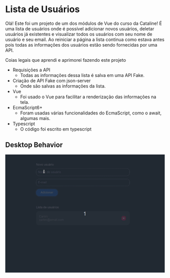 # Lista de Usuários

Olá! Este foi um projeto de um dos módulos de Vue do curso da Cataline!
É uma lista de usuários onde é possível adicionar novos usuários, deletar usuários já existentes e visualizar todos os usuários com seu nome de usuário e seu email. Ao reiniciar a página a lista continua como estava antes pois todas as informações dos usuários estão sendo fornecidas por uma API.

Coias legais que aprendi e aprimorei fazendo este projeto

-   Requisições a API
    -  Todas as informações dessa lista é salva em uma API Fake.
-   Criação de API Fake com json-server
    -  Onde são salvas as informações da lista.
-   Vue
    -  Foi usado o Vue para facilitar a renderização das informações na tela.
-   EcmaScript6+
    -  Foram usadas várias funcionalidades do EcmaScript, como o await, algumas mais.
-   Typescript
    - O código foi escrito em typescript

## [](https://github.com/pmenta/lista-de-usuarios/blob/main/github/desktop-behavior.gif?raw=true)Desktop Behavior

[![enter image description here](https://github.com/pmenta/lista-de-usuarios/blob/main/github/desktop-behavior.gif?raw=true)](https://github.com/pmenta/lista-de-usuarios/blob/main/github/desktop-behavior.gif?raw=true)
